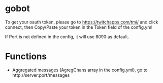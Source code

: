 # gobot
To get your oauth token, please go to https://twitchapps.com/tmi/ and click connect, then Copy/Paste your token in the Token field of the config.yml

If Port is not defined in the config, it will use 8090 as default.

# Functions
* Aggregated messages (AgregChans array in the config.yml), go to http://server:port/messages